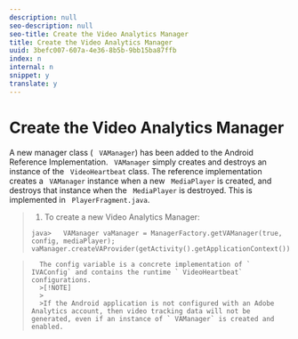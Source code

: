 ```yaml
---
description: null
seo-description: null
seo-title: Create the Video Analytics Manager
title: Create the Video Analytics Manager
uuid: 3befc007-607a-4e36-8b5b-9bb15ba87ffb
index: n
internal: n
snippet: y
translate: y
---
```


# Create the Video Analytics Manager

A new manager class ( ` VAManager`) has been added to the Android Reference Implementation. ` VAManager` simply creates and destroys an instance of the ` VideoHeartbeat` class. The reference implementation creates a ` VAManager` instance when a new ` MediaPlayer` is created, and destroys that instance when the ` MediaPlayer` is destroyed. This is implemented in ` PlayerFragment.java`. 

>1. To create a new Video Analytics Manager:
>
>   ```
>   java>   VAManager vaManager = ManagerFactory.getVAManager(true, config, mediaPlayer);  
>   vaManager.createVAProvider(getActivity().getApplicationContext()); 
>   ```
>

>       The config variable is a concrete implementation of ` IVAConfig` and contains the runtime ` VideoHeartbeat` configurations. 
>       >[!NOTE]
>       >
>       >If the Android application is not configured with an Adobe Analytics account, then video tracking data will not be generated, even if an instance of ` VAManager` is created and enabled. 

